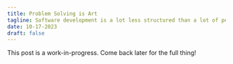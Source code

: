 ```yaml
---
title: Problem Solving is Art
tagline: Software development is a lot less structured than a lot of people think.
date: 10-17-2023
draft: false
---
```


This post is a work-in-progress. Come back later for the full thing!
